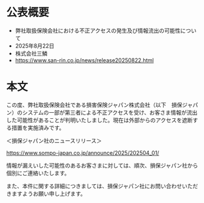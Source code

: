# 公表概要
- 弊社取扱保険会社における不正アクセスの発生及び情報流出の可能性について
- 2025年8月22日
- 株式会社三鱗
- https://www.san-rin.co.jp/news/release20250822.html

# 本文
この度、弊社取扱保険会社である損害保険ジャパン株式会社（以下　損保ジャパン）のシステムの一部が第三者による不正アクセスを受け、お客さま情報が流出した可能性があることが判明いたしました。現在は外部からのアクセスを遮断する措置を実施済みです。

＜損保ジャパン社のニュースリリース＞

https://www.sompo-japan.co.jp/announce/2025/202504_01/

情報が漏えいした可能性のあるお客さまに対しては、順次、損保ジャパン社から個別にご連絡いたします。

また、本件に関する詳細につきましては、損保ジャパン社にお問い合わせいただきますようお願い申し上げます。
